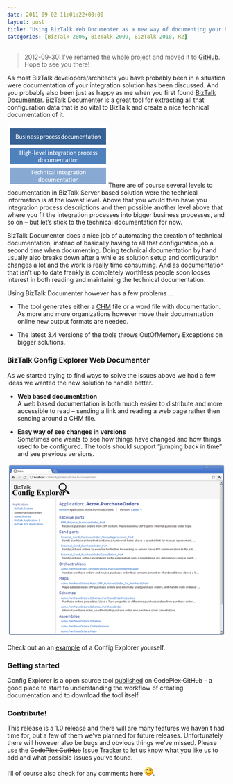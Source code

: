 ```yaml
---
date: 2011-09-02 11:01:22+00:00
layout: post
title: "Using BizTalk Web Documenter as a new way of documenting your BizTalk solutions"
categories: [BizTalk 2006, BizTalk 2009, BizTalk 2010, R2]
---
```


> 2012-09-30: I’ve renamed the whole project and moved it to [GitHub](https://github.com/riha/btswebdoc). Hope to see you there!

As most BizTalk developers/architects you have probably been in a situation were documentation of your integration solution has been discussed. And you probably also been just as happy as me when you first found [BizTalk Documenter](http://biztalkdocumenter.codeplex.com/). BizTalk Documenter is a great tool for extracting all that configuration data that is so vital to BizTalk and create a nice technical documentation of it.

![documentation levels](/assets/2011/09/documentation-levels.png)There are of course several levels to documentation in BizTalk Server based solution were the technical information is at the lowest level. Above that you would then have you integration process descriptions and then possible another level above that where you fit the integration processes into bigger business processes, and so on – but let’s stick to the technical documentation for now.

BizTalk Documenter does a nice job of automating the creation of technical documentation, instead of basically having to all that configuration job a second time when documenting. Doing technical documentation by hand usually also breaks down after a while as solution setup and configuration changes a lot and the work is really time consuming. And as documentation that isn’t up to date frankly is completely worthless people soon looses interest in both reading and maintaining the technical documentation.

Using BizTalk Documenter however has a few problems …
  
  * The tool generates either a [CHM](http://en.wikipedia.org/wiki/Microsoft_Compiled_HTML_Help) file or a word file with documentation. As more and more organizations however move their documentation online new output formats are needed. 
   
  * The latest 3.4 versions of the tools throws OutOfMemory Exceptions on bigger solutions. 

### BizTalk <strike>Config Explorer</strike> Web Documenter ###

As we started trying to find ways to solve the issues above we had a few ideas we wanted the new solution to handle better.

  * **Web based documentation**  
A web based documentation is both much easier to distribute and more accessible to read – sending a link and reading a web page rather then sending around a CHM file. 

  * **Easy way of see changes in versions**  
Sometimes one wants to see how things have changed and how things used to be configured. The tools should support “jumping back in time” and see previous versions. 
 
[![config explorer](/assets/2011/09/config-explorer.png)](http://demo.configexplorer.com/)

Check out an an [example](http://demo.btswebdoc.com) of a Config Explorer yourself.

### Getting started ###

Config Explorer is a open source tool [published](https://github.com/riha/btswebdoc) on <strike>CodePlex GitHub</strike> - a good place to start to understanding the workflow of creating documentation and to download the tool itself.

### Contribute! ###

This release is a 1.0 release and there will are many features we haven’t had time for, but a few of them we’ve planned for future releases. Unfortunately there will however also be bugs and obvious things we’ve missed. Please use the <strike>CodePlex GutHub</strike> [Issue Tracker](https://github.com/riha/btswebdoc/issues) to let us know what you like us to add and what possible issues you’ve found.

 

I’ll of course also check for any comments here ![Winking smile](/assets/2011/09/wlEmoticon-winkingsmile.png).
